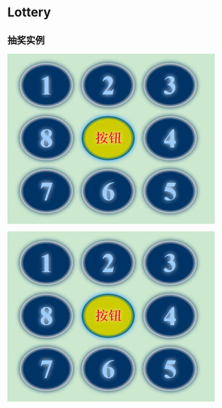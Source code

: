 Lottery
=======

抽奖实例
--------

![实例图片](http://github.com/jianhuayixiao/Lottery/raw/master/img/1.jpg)

![实例图片](http://github.com/jianhuayixiao/Lottery/raw/master/img/1.jpg)
